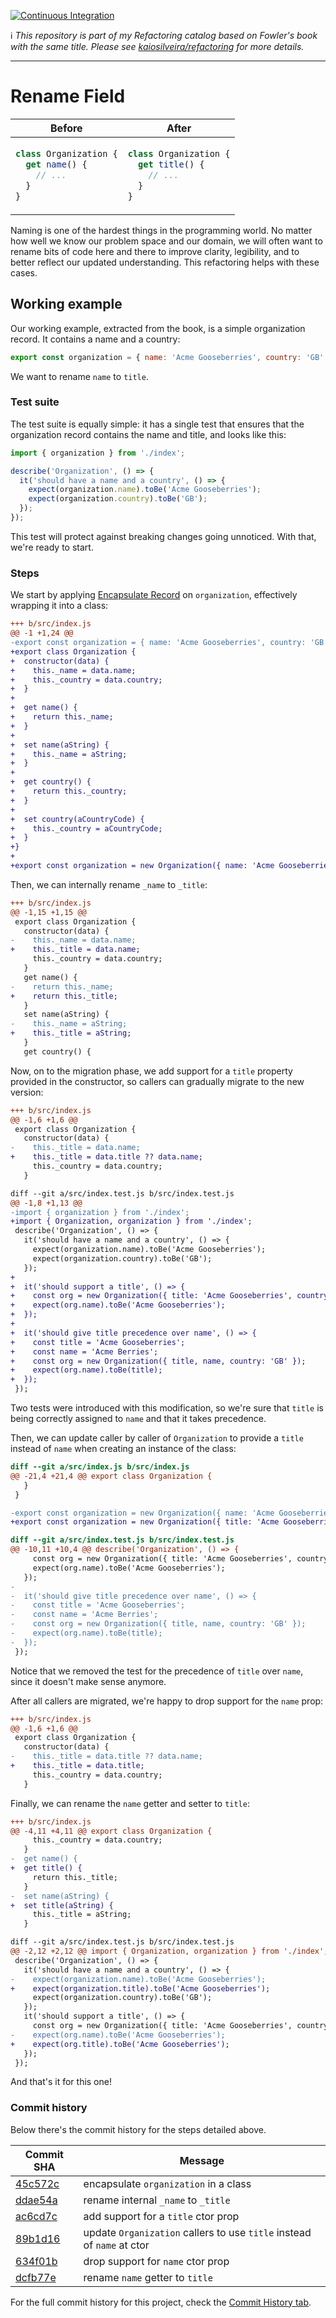 [![Continuous Integration](https://github.com/kaiosilveira/rename-field-refactoring/actions/workflows/ci.yml/badge.svg)](https://github.com/kaiosilveira/rename-field-refactoring/actions/workflows/ci.yml)

ℹ️ _This repository is part of my Refactoring catalog based on Fowler's book with the same title. Please see [kaiosilveira/refactoring](https://github.com/kaiosilveira/refactoring) for more details._

---

# Rename Field

<table>
<thead>
<th>Before</th>
<th>After</th>
</thead>
<tbody>
<tr>
<td>

```javascript
class Organization {
  get name() {
    // ...
  }
}
```

</td>

<td>

```javascript
class Organization {
  get title() {
    // ...
  }
}
```

</td>
</tr>
</tbody>
</table>

Naming is one of the hardest things in the programming world. No matter how well we know our problem space and our domain, we will often want to rename bits of code here and there to improve clarity, legibility, and to better reflect our updated understanding. This refactoring helps with these cases.

## Working example

Our working example, extracted from the book, is a simple organization record. It contains a name and a country:

```javascript
export const organization = { name: 'Acme Gooseberries', country: 'GB' };
```

We want to rename `name` to `title`.

### Test suite

The test suite is equally simple: it has a single test that ensures that the organization record contains the name and title, and looks like this:

```javascript
import { organization } from './index';

describe('Organization', () => {
  it('should have a name and a country', () => {
    expect(organization.name).toBe('Acme Gooseberries');
    expect(organization.country).toBe('GB');
  });
});
```

This test will protect against breaking changes going unnoticed. With that, we're ready to start.

### Steps

We start by applying [Encapsulate Record](https://github.com/kaiosilveira/encapsulate-record-refactoring) on `organization`, effectively wrapping it into a class:

```diff
+++ b/src/index.js
@@ -1 +1,24 @@
-export const organization = { name: 'Acme Gooseberries', country: 'GB' };
+export class Organization {
+  constructor(data) {
+    this._name = data.name;
+    this._country = data.country;
+  }
+
+  get name() {
+    return this._name;
+  }
+
+  set name(aString) {
+    this._name = aString;
+  }
+
+  get country() {
+    return this._country;
+  }
+
+  set country(aCountryCode) {
+    this._country = aCountryCode;
+  }
+}
+
+export const organization = new Organization({ name: 'Acme Gooseberries', country: 'GB' });
```

Then, we can internally rename `_name` to `_title`:

```diff
+++ b/src/index.js
@@ -1,15 +1,15 @@
 export class Organization {
   constructor(data) {
-    this._name = data.name;
+    this._title = data.name;
     this._country = data.country;
   }
   get name() {
-    return this._name;
+    return this._title;
   }
   set name(aString) {
-    this._name = aString;
+    this._title = aString;
   }
   get country() {
```

Now, on to the migration phase, we add support for a `title` property provided in the constructor, so callers can gradually migrate to the new version:

```diff
+++ b/src/index.js
@@ -1,6 +1,6 @@
 export class Organization {
   constructor(data) {
-    this._title = data.name;
+    this._title = data.title ?? data.name;
     this._country = data.country;
   }

diff --git a/src/index.test.js b/src/index.test.js
@@ -1,8 +1,13 @@
-import { organization } from './index';
+import { Organization, organization } from './index';
 describe('Organization', () => {
   it('should have a name and a country', () => {
     expect(organization.name).toBe('Acme Gooseberries');
     expect(organization.country).toBe('GB');
   });
+
+  it('should support a title', () => {
+    const org = new Organization({ title: 'Acme Gooseberries', country: 'GB' });
+    expect(org.name).toBe('Acme Gooseberries');
+  });
+
+  it('should give title precedence over name', () => {
+    const title = 'Acme Gooseberries';
+    const name = 'Acme Berries';
+    const org = new Organization({ title, name, country: 'GB' });
+    expect(org.name).toBe(title);
+  });
 });
```

Two tests were introduced with this modification, so we're sure that `title` is being correctly assigned to `name` and that it takes precedence.

Then, we can update caller by caller of `Organization` to provide a `title` instead of `name` when creating an instance of the class:

```diff
diff --git a/src/index.js b/src/index.js
@@ -21,4 +21,4 @@ export class Organization {
   }
 }

-export const organization = new Organization({ name: 'Acme Gooseberries', country: 'GB' });
+export const organization = new Organization({ title: 'Acme Gooseberries', country: 'GB' });

diff --git a/src/index.test.js b/src/index.test.js
@@ -10,11 +10,4 @@ describe('Organization', () => {
     const org = new Organization({ title: 'Acme Gooseberries', country: 'GB' });
     expect(org.name).toBe('Acme Gooseberries');
   });
-
-  it('should give title precedence over name', () => {
-    const title = 'Acme Gooseberries';
-    const name = 'Acme Berries';
-    const org = new Organization({ title, name, country: 'GB' });
-    expect(org.name).toBe(title);
-  });
 });
```

Notice that we removed the test for the precedence of `title` over `name`, since it doesn't make sense anymore.

After all callers are migrated, we're happy to drop support for the `name` prop:

```diff
+++ b/src/index.js
@@ -1,6 +1,6 @@
 export class Organization {
   constructor(data) {
-    this._title = data.title ?? data.name;
+    this._title = data.title;
     this._country = data.country;
   }

```

Finally, we can rename the `name` getter and setter to `title`:

```diff
+++ b/src/index.js
@@ -4,11 +4,11 @@ export class Organization {
     this._country = data.country;
   }
-  get name() {
+  get title() {
     return this._title;
   }
-  set name(aString) {
+  set title(aString) {
     this._title = aString;
   }

diff --git a/src/index.test.js b/src/index.test.js
@@ -2,12 +2,12 @@ import { Organization, organization } from './index';
 describe('Organization', () => {
   it('should have a name and a country', () => {
-    expect(organization.name).toBe('Acme Gooseberries');
+    expect(organization.title).toBe('Acme Gooseberries');
     expect(organization.country).toBe('GB');
   });
   it('should support a title', () => {
     const org = new Organization({ title: 'Acme Gooseberries', country: 'GB' });
-    expect(org.name).toBe('Acme Gooseberries');
+    expect(org.title).toBe('Acme Gooseberries');
   });
 });
```

And that's it for this one!

### Commit history

Below there's the commit history for the steps detailed above.

| Commit SHA                                                                                                          | Message                                                                |
| ------------------------------------------------------------------------------------------------------------------- | ---------------------------------------------------------------------- |
| [45c572c](https://github.com/kaiosilveira/rename-field-refactoring/commit/45c572cd4479f30630d4f966cb15a9cecca8cb94) | encapsulate `organization` in a class                                  |
| [ddae54a](https://github.com/kaiosilveira/rename-field-refactoring/commit/ddae54ae5b1b7cc4b40072e29c56a6498370232d) | rename internal `_name` to `_title`                                    |
| [ac6cd7c](https://github.com/kaiosilveira/rename-field-refactoring/commit/ac6cd7cf112e8b4d1f86fb6c23a9f895ad17cbc1) | add support for a `title` ctor prop                                    |
| [89b1d16](https://github.com/kaiosilveira/rename-field-refactoring/commit/89b1d16fd1925849daae6d1bd1872eac6c6a380d) | update `Organization` callers to use `title` instead of `name` at ctor |
| [634f01b](https://github.com/kaiosilveira/rename-field-refactoring/commit/634f01b70692abf9d8c0f3571ffcc21c6065a095) | drop support for `name` ctor prop                                      |
| [dcfb77e](https://github.com/kaiosilveira/rename-field-refactoring/commit/dcfb77e2ffbda63055a7fc8a6a14095320c3b861) | rename `name` getter to `title`                                        |

For the full commit history for this project, check the [Commit History tab](https://github.com/kaiosilveira/rename-field-refactoring/commits/main).
